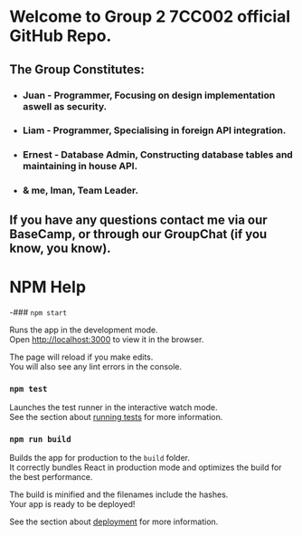 # Welcome to Group 2 7CC002 official GitHub Repo.

## The Group Constitutes:

 * ### Juan - Programmer, Focusing on design implementation aswell as security.

 * ### Liam - Programmer, Specialising in foreign API integration.

 * ### Ernest - Database Admin, Constructing database tables and maintaining in house API.
 
 * ### & me, Iman, Team Leader.

## If you have any questions contact me via our BaseCamp, or through our GroupChat (if you know, you know).

# NPM Help

-### `npm start`

Runs the app in the development mode.<br />
Open [http://localhost:3000](http://localhost:3000) to view it in the browser.

The page will reload if you make edits.<br />
You will also see any lint errors in the console.

### `npm test`

Launches the test runner in the interactive watch mode.<br />
See the section about [running tests](https://facebook.github.io/create-react-app/docs/running-tests) for more information.

### `npm run build`

Builds the app for production to the `build` folder.<br />
It correctly bundles React in production mode and optimizes the build for the best performance.

The build is minified and the filenames include the hashes.<br />
Your app is ready to be deployed!

See the section about [deployment](https://facebook.github.io/create-react-app/docs/deployment) for more information.
